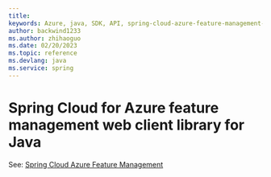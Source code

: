 ```yaml
---
title: 
keywords: Azure, java, SDK, API, spring-cloud-azure-feature-management-web, spring
author: backwind1233
ms.author: zhihaoguo
ms.date: 02/20/2023
ms.topic: reference
ms.devlang: java
ms.service: spring
---
```

# Spring Cloud for Azure feature management web client library for Java

See: [Spring Cloud Azure Feature Management](https://github.com/Azure/azure-sdk-for-java/tree/main/sdk/spring/spring-cloud-azure-feature-management)

